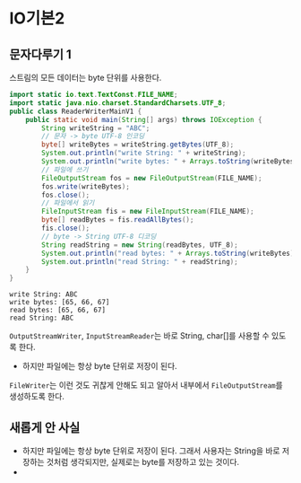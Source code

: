 # IO기본2

## 문자다루기 1
스트림의 모든 데이터는 byte 단위를 사용한다.

```java
import static io.text.TextConst.FILE_NAME;
import static java.nio.charset.StandardCharsets.UTF_8;
public class ReaderWriterMainV1 {
    public static void main(String[] args) throws IOException {
        String writeString = "ABC";
        // 문자 -> byte UTF-8 인코딩
        byte[] writeBytes = writeString.getBytes(UTF_8);
        System.out.println("write String: " + writeString);
        System.out.println("write bytes: " + Arrays.toString(writeBytes));
        // 파일에 쓰기
        FileOutputStream fos = new FileOutputStream(FILE_NAME);
        fos.write(writeBytes);
        fos.close();
        // 파일에서 읽기
        FileInputStream fis = new FileInputStream(FILE_NAME);
        byte[] readBytes = fis.readAllBytes();
        fis.close();
        // byte -> String UTF-8 디코딩
        String readString = new String(readBytes, UTF_8);
        System.out.println("read bytes: " + Arrays.toString(writeBytes));
        System.out.println("read String: " + readString);
    }
}
```
```
write String: ABC
write bytes: [65, 66, 67]
read bytes: [65, 66, 67]
read String: ABC
```
`OutputStreamWriter`, `InputStreamReader`는 바로 String, char[]를 사용할 수 있도록 한다.
- 하지만 파일에는 항상 byte 단위로 저장이 된다.

`FileWriter`는 이런 것도 귀찮게 안해도 되고 알아서 내부에서 `FileOutputStream`를 생성하도록 한다. 


## 새롭게 안 사실
- 하지만 파일에는 항상 byte 단위로 저장이 된다. 그래서 사용자는 String을 바로 저장하는 것처럼 생각되지만, 실제로는 byte를 저장하고 있는 것이다.
- 

